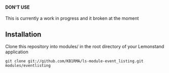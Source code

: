 #### DON'T USE

This is currently a work in progress and it broken at the moment

## Installation

Clone this repository into modules/ in the root directory of your Lemonstand application

	git clone git://github.com/KB1RMA/ls-module-event_listing.git modules/eventlisting

